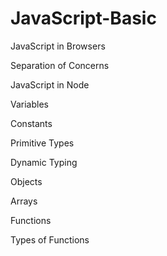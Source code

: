 # JavaScript-Basic

JavaScript in Browsers

Separation of Concerns

JavaScript in Node

Variables

Constants

Primitive Types 

Dynamic Typing 

Objects

Arrays

Functions

Types of Functions
